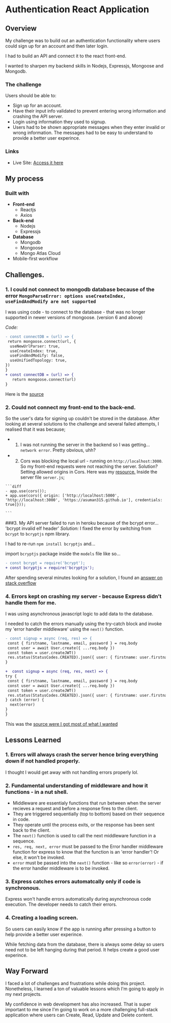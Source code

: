 

# Authentication React Application 

## Overview
My challenge was to build out an authentication functionality where users could sign up for an account and then later login.

I had to build an API and connect it to the react front-end. 

I wanted to sharpen my backend skills in Nodejs, Expressjs, Mongoose and Mongodb.

### The challenge

Users should be able to:

- Sign up for an account.
- Have their input info validated to prevent entering wrong information and crashing the API server.
- Login using information they used to signup.
- Users had to be shown appropriate messages when they enter invalid or wrong information. The messages had to be easy to understand to provide a better user experince.

### Links

- Live Site: [Access it here](https://asuman315.github.io/Signup/)

## My process

### Built with

- **Front-end**
  - Reactjs
  - Axios
- **Back-end**
  - Nodejs
  - Expressjs
- **Database**
  - Mongodb
  - Mongoose
  - Mongo Atlas Cloud
- Mobile-first workflow

## Challenges.

### 1. I could not connect to mongodb database because of the error `MongoParseError: options useCreateIndex, useFindAndModify are not supported`

I was using code - to connect to the database - that was no longer supported in newer versions of mongoose. (version 6 and above)

*Code:* 

   ```diff
   - const connectDB = (url) => {
    return mongoose.connect(url, {
     useNewUrlParser: true,
     useCreateIndex: true,
     useFindAndModify: false,
     useUnifiedTopology: true,
  })
}
   + const connectDB = (url) => {
      return mongoose.connect(url)
}
   ```
   Here is the [source](https://stackoverflow.com/questions/68958221/mongoparseerror-options-usecreateindex-usefindandmodify-are-not-supported)

### 2. Could not connect my front-end to the back-end.

   So the user's data for signing up couldn't be stored in the database. After looking at several solutions to the challenge and  several failed attempts, I realised that it was because;

   - 1. I was not running the server in the backend so I was getting... `network error`. Pretty obvious, uhh?

   - 2. Cors was blocking the local url - running on `http://localhost:3000`. So my front-end requests were not reaching the server.
   Solution? Setting allowed origins in Cors. Here was my [resource.](https://stackoverflow.com/questions/45980173/react-axios-network-error)
   Inside the server file `server.js`;

    ```diff
    - app.use(cors());
    + app.use(cors({ origin: ['http://localhost:5000', 'http://localhost:3000', 'https://asuman315.github.io'], credentials: true]}));
    
    ```

###3. My API server failed to run in heroku because of the bcrypt error...
  'bcrypt invalid elf header'
  *Solution:* I fixed the error by switching from `bcrypt` to `bcryptjs` npm library.

  I had to re-run `npm install bcryptjs` and... 
  
  import `bcryptjs` package inside the `models` file like so...
 
  ```diff
  - const bcrypt = require('bcrypt');
  + const bcryptjs = require('bcryptjs');
  ```
  
  After spending several minutes looking for a solution, I found an [answer on stack overflow](https://stackoverflow.com/questions/15809611/bcrypt-invalid-elf-header-when-running-node-app/68204439#68204439?newreg=7399f7da25c348aaaa2f02f9a8bde257)

  ### 4. Errors kept on crashing my server - because Express didn’t handle them for me.

  I was using asynchronous javascript logic to add data to the database. 
  
  I needed to catch the errors manually using the try-catch block and invoke my 'error handler middleware' using the `next()` function. 

  ```diff
 - const signup = async (req, res) => {
   const { firstname, lastname, email, password } = req.body
   const user = await User.create({ ...req.body })
   const token = user.createJWT()
   res.status(StatusCodes.CREATED).json({ user: { firstname: user.firstname, lastname: user.lastname }, token })
}

 +  const signup = async (req, res, next) => {
  try {
   const { firstname, lastname, email, password } = req.body
   const user = await User.create({ ...req.body })
   const token = user.createJWT()
   res.status(StatusCodes.CREATED).json({ user: { firstname: user.firstname, lastname: user.lastname }, token })
  } catch (error) {
    next(error)
  }
}
```
This was the [source were I got most of what I wanted](https://scoutapm.com/blog/express-error-handling)

## Lessons Learned

### 1. Errors will always crash the server hence bring everything down if not handled properly. 
I thought I would get away with not handling errors properly lol.

### 2. Fundamental understanding of middleware and how it functions - in a nut shell. 
 - Middleware are essentialy functions that run between when the server recieves a request and before a response fires to the client.
  - They are triggered sequentially (top to bottom) based on their sequence in code.
  - They operate until the process exits, or the response has been sent back to the client.
  - The `next()` function is used to call the next middleware function in a sequence.
  - `res, req, next, error` must be passed to the Error handler middleware function for express to know that the function is an 'error handler'! Or else, it won't be invoked.
  - `error` must be passed into the `next()` function - like so `error(error)` - if the error handler middleware is to be invoked.

### 3. Express catches errors automatcally only if code is synchronous. 

  Express won't handle errors automatically during asynchronous code execution. The developer needs to catch their errors.

### 4. Creating a loading screen.
   So users can easily know if the app is running after pressing a button to help provide a better user experince.
  
   While fetching data from the database, there is always some delay so users need not to be left hanging during that period. It helps create a good user experince.


## Way Forward

I faced a lot of challenges and frustrations while doing this project. Nonetheless, I learned a ton of valuable lessons which I'm going to apply in my next projects.

My confidence in web development has also increased. That is super important to me since I'm going to work on a more challenging full-stack application where users can Create, Read, Update and Delete content.


